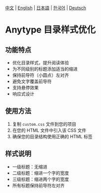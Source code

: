 [中文](README.md) | [English](README/README_en-US.md) | [日本語](README/README_ja-JP.md) | [한국어](README/README_ko-KR.md) | [Deutsch](README/README_de-DE.md)

# Anytype 目录样式优化

## 功能特点
- 优化目录样式，提升阅读体验
- 为不同级别的标题添加适当的缩进
- 保持前导符（小圆点）左对齐
- 避免文字覆盖前导符
- 支持悬停效果
- 响应式设计

## 使用方法
1. 复制 `custom.css` 文件到您的项目
2. 在您的 HTML 文件中引入该 CSS 文件
3. 确保您的目录结构使用正确的 HTML 标签

## 样式说明
- 一级标题：无缩进
- 二级标题：缩进一个字的宽度
- 三级标题：缩进两个字的宽度
- 所有标题保持前导符左对齐 